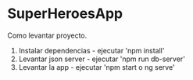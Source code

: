 # SuperHeroesApp

Como levantar proyecto.

1. Instalar dependencias - ejecutar 'npm install'
2. Levantar json server - ejecutar 'npm run db-server'
3. Levantar la app - ejecutar 'npm start o ng serve'
